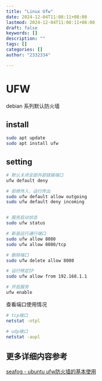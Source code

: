 ```yaml
---
title: "Linux Ufw"
date: 2024-12-04T11:08:11+08:00
lastmod: 2024-12-04T11:08:11+08:00
draft: false
keywords: []
description: ""
tags: []
categories: []
author: "2332334"

---
```

<!--more-->
# UFW

debian 系列默认防火墙

## install

``` bash
sudo apt update 
sudo apt install ufw
```

## setting

``` bash
# 默认关闭全部外部链接端口
ufw default deny

# 拒绝传入，运行传出
sudo ufw default allow outgoing
sudo ufw default deny incoming


# 服务启动状态
sudo ufw status 

# 新装运行通行端口
sudo ufw allow 8080
sudo ufw allow 8080/tcp

# 删除端口
sudo ufw delete allow 8080

# 运行特定IP
sudo ufw allow from 192.168.1.1

# 开启服务
ufw enable

```

查看端口使用情况

```bash
# tcp端口
netstat -ntpl

# udp端口
netstat -aupl

```

## 更多详细内容参考

[seafog - ubuntu ufw防火墙的基本使用](https://www.seafog.cn/archives/141720867)